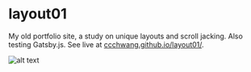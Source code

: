 # layout01

My old portfolio site, a study on unique layouts and scroll jacking. Also testing Gatsby.js. See live at [ccchwang.github.io/layout01/](https://ccchwang.github.io/layout01/).

![alt text](https://i.ibb.co/FmzgnWq/Screen-Shot-2019-03-26-at-4-55-25-PM.png)

